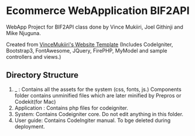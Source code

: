 Ecommerce WebApplication BIF2API
================================

WebApp Project for BIF2API class done by Vince Mukiiri, Joel Githinji and Mike Njuguna.

Created from [VinceMukiiri's Website Template](https://github.com/VinceMukiiri/Website-Template-CI-Bootstrap-FA/) (Includes CodeIgniter, Bootstrap3, FontAwesome, JQuery, FirePHP, MyModel and sample controllers and views.)

## Directory Structure
1. _ : Contains all the assets for the system (css, fonts, js.) Components folder contains unminified files which are later minified by Prepros or Codekit(for Mac)
2. Application : Contains php files for codeigniter.
3. System: Contains Codeigniter core. Do not edit anything in this folder.
4. User guide: Contains CodeIngiter manual. To bge deleted during deployment.
